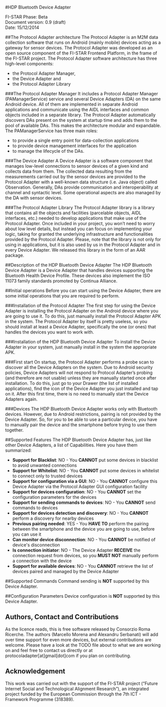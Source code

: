 #HDP Bluetooth Device Adapter

FI-STAR Phase: Beta  
Document version: 0.9 (draft)  
Date: 15/12/2014  

##The Protocol Adapter architecture
The Protocol Adapter is an M2M data collection software that runs on Android (mainly mobile) devices acting as a gateway for sensor devices. The Protocol Adapter was developed as an open source component of the FI-STAR Frontend Platform, in the frame of the FI-STAR project.
The Protocol Adapter software architecture has three high-level components:

* the Protocol Adapter Manager,
* the Device Adapter and
* the Protocol Adapter Library

###The Protocol Adapter Manager
It includes a Protocol Adapter Manager (PAManagerService) service and several Device Adapters (DA) on the same Android device. All of them are implemented in separate Android applications and communicate using the AIDL interfaces and common objects included in a separate library. The Protocol Adapter automatically discovers DAs present on the system at startup time and adds them to the pool of available DAs. This makes the architecture modular and expandable.
The PAManagerService has three main roles:

* to provide a single entry point for data-collection applications
* to provide device management interfaces for the application
* to manage the lifecycle of the DAs.

###The Device Adapter
A Device Adapter is a software component that manages low-level connections to sensor devices of a given kind and collects data from them. The collected data resulting from the measurements carried out by the sensor devices are provided to the Protocol Adapter with a well-known data structure (i.e. Java object) called Observation.
Generally, DAs provide communication and interoperability at channel and syntactic level. Some operational aspects are also managed by the DA with sensor devices.

###The Protocol Adapter Library
The Protocol Adapter library is a library that contains all the objects and facilities (parcelable objects, AIDL interfaces, etc.) needed to develop applications that make use of the Protocol Adapter. Once included in your project, you won’t need to worry about low level details, but instead you can focus on implementing your logic, taking for granted the underlying infrastructure and functionalities provided by the Protocol Adapter. Please, note that the library is not only for using in applications, but it is also used by us in the Protocol Adapter and in every Device Adapter. We released this library in the form of an AAR package.

##Description of the HDP Bluetooth Device Adapter
The HDP Bluetooth Device Adapter is a Device Adapter that handles devices supporting the Bluetooth Health Device Profile. These devices also implement the ISO 11073 family standards promoted by Continua Alliance.

##Initial operations
Before you can start using the Device Adapter, there are some initial operations that you are required to perform.

###Installation of the Protocol Adapter
The first step for using the Device Adapter is installing the Protocol Adapter on the Android device where you are going to use it. To do this, just manually install the Protocol Adapter APK in the system.
The Protocol Adapter by itself is pretty useless, so you should install at least a Device Adapter, specifically the one (or ones) that handles the devices you want to work with.

###Installation of the HDP Bluetooth Device Adapter
To install the Device Adapter in your system, just manually install in the system the appropriate APK.

###First start
On startup, the Protocol Adapter performs a probe scan to discover all the Device Adapters on the system. Due to Android security policies, Device Adapters will not respond to Protocol Adapter’s probing (and therefore are not usable) unless they are manually started once after installation. To do this, just go to your Drawer (the list of installed applications), find the icon of the Device Adapter you just installed and tap on it. After this first time, there is no need to manually start the Device Adapters again.

###Devices
The HDP Bluetooth Device Adapter works only with Bluetooth devices. However, due to Android restrictions, pairing is not provided by the Device Adapter. So, for you to be able to use a particular device, you have to manually pair the device and the smartphone before trying to use them together.

##Supported Features
The HDP Bluetooth Device Adapter has, just like other Device Adapters, a list of Capabilities. Here you have them summarized:

* **Support for Blacklist**: NO - You **CANNOT** put some devices in blacklist to avoid unwanted connections
* **Support for Whitelist**: NO - You **CANNOT** put some devices in whitelist to connect only to trusted devices
* **Support for configuration via a GUI**: NO - You **CANNOT** configure this Device Adapter via the Protocol Adapter GUI configuration facility
* **Support for devices configuration**: NO - You **CANNOT** set the configuration parameters for the devices
* **Support for sending commands to devices**: NO - You **CANNOT** send commands to devices
* **Support for devices detection and discovery**: NO - You **CANNOT** perform a discovery for nearby devices
* **Previous pairing needed**: YES - You **HAVE TO** perform the pairing between the smartphone and the device you are going to use, before you can use it
* **Can monitor device disconnection**: NO - You **CANNOT** be notified of device's disconnection
* **Is connection initiator**: NO - The Device Adapter **RECEIVE** the connection request from devices, so you **MUST NOT** manually perform a connection with the device
* **Support for available devices**: NO - You **CANNOT** retrieve the list of devices paired and managed by the Device Adapter

##Supported Commands
Command sending is **NOT** supported by this Device Adapter.

##Configuration Parameters
Device configuration is **NOT** supported by this Device Adapter.

## Authors, Contact and Contributions
As the licence reads, this is free software released by Consorzio Roma Ricerche. The authors (Marcello Morena and Alexandru Serbanati) will add over time support for even more devices, but external contributions are welcome. Please have a look at the TODO file about to what we are working on and feel free to contact us directly or at protocoladapter[at]gmail[dot]com if you plan on contributing.

## Acknowledgement
This work was carried out with the support of the FI-STAR project (“Future Internet Social and Technological Alignment Research”), an integrated project funded by the European Commission through the 7th ICT - Framework Programme (318389).